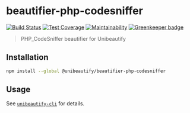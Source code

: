 # beautifier-php-codesniffer

[![Build Status](https://travis-ci.com/Unibeautify/beautifier-php-codesniffer.svg?branch=master)](https://travis-ci.com/Unibeautify/beautifier-php-codesniffer) [![Test Coverage](https://api.codeclimate.com/v1/badges/5412cdac960ca7eda78f/test_coverage)](https://codeclimate.com/github/Unibeautify/beautifier-php-codesniffer/test_coverage) [![Maintainability](https://api.codeclimate.com/v1/badges/5412cdac960ca7eda78f/maintainability)](https://codeclimate.com/github/Unibeautify/beautifier-php-codesniffer/maintainability) [![Greenkeeper badge](https://badges.greenkeeper.io/Unibeautify/beautifier-php-codesniffer.svg)](https://greenkeeper.io/)

> PHP_CodeSniffer beautifier for Unibeautify

## Installation

```bash
npm install --global @unibeautify/beautifier-php-codesniffer
```

## Usage

See [`unibeautify-cli`](https://github.com/Unibeautify/unibeautify-cli) for details.
